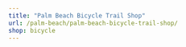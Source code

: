 ```yaml
---
title: "Palm Beach Bicycle Trail Shop"
url: /palm-beach/palm-beach-bicycle-trail-shop/
shop: bicycle
---
```

